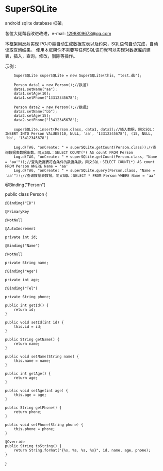 # SuperSQLite

android sqlite database 框架。

各位大佬帮我改进改进，e-mail: 1298809673@qq.com

本框架用反射实现 POJO类自动生成数据库表以及约束，SQL语句自动完成，自动读取查询结果。
使用本框架你不需要写任何SQL语句就可以实现对数据库的建表，插入，查询，修改，删除等操作。
    
示例：

        SuperSQLite superSQLite = new SuperSQLite(this, "test.db");

        Person data1 = new Person();//数据1
        data1.setName("aa");
        data1.setAge(10);
        data1.setPhone("13312345678");

        Person data2 = new Person();//数据2
        data2.setName("bb");
        data2.setAge(15);
        data2.setPhone("13412345678");

        superSQLite.insert(Person.class, data1, data2);//插入数据，同义SQL：INSERT INTO Person VALUES(10, NULL, 'aa', '13312345678'), (15, NULL, 'bb', '13412345678')

        Log.d(TAG, "onCreate: " + superSQLite.getCount(Person.class));//查询数据表数据条数，同义SQL：SELECT COUNT(*) AS count FROM Person
        Log.d(TAG, "onCreate: " + superSQLite.getCount(Person.class, "Name = 'aa'"));//查询数据表符合条件的数据条数，同义SQL：SELECT COUNT(*) AS count FROM Person WHERE Name = 'aa'
        Log.d(TAG, "onCreate: " + superSQLite.query(Person.class, "Name = 'aa'"));//查询数据表数据，同义SQL：SELECT * FROM Person WHERE Name = 'aa'
        

@Binding("Person")

public class Person {

    @Binding("ID")
    
    @PrimaryKey
    
    @NotNull
    
    @AutoIncrement
    
    private int id;
    
    @Binding("Name")
    
    @NotNull
    
    private String name;
    
    @Binding("Age")
    
    private int age;
    
    @Binding("Tel")
    
    private String phone;

    public int getId() {
        return id;
    }

    public void setId(int id) {
        this.id = id;
    }

    public String getName() {
        return name;
    }

    public void setName(String name) {
        this.name = name;
    }

    public int getAge() {
        return age;
    }

    public void setAge(int age) {
        this.age = age;
    }

    public String getPhone() {
        return phone;
    }

    public void setPhone(String phone) {
        this.phone = phone;
    }

    @Override
    public String toString() {
        return String.format("{%s, %s, %s, %s}", id, name, age, phone);
    }
}
